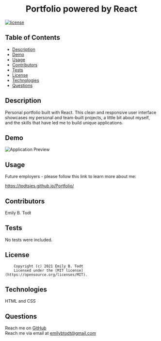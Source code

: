 <h1 align="center">Portfolio powered by React</h1>

  [![license](https://img.shields.io/static/v1?label=license&message=MIT&color=yellow)](https://opensource.org/licenses/MIT)


## Table of Contents

  - [Description](#description)
  - [Demo](#demo)
  - [Usage](#usage)
  - [Contributors](#contributors)
  - [Tests](#tests)
  - [License](#license)
  - [Technologies](#technologies)
  - [Questions](#questions)

  
  ## Description
  Personal portfolio built with React. This clean and responsive user interface showcases my personal and team-built projects, a little bit about myself, and the skills that have led me to build unique applications.
  
  ## Demo

  ![Application Preview](assets/Todt-alDeveloper.gif)
  
 
  ## Usage
  Future employers - please follow this link to learn more about me: 
  
  https://todtsies.github.io/Portfolio/

  ## Contributors
  Emily B. Todt

  ## Tests
  No tests were included.

  ## License
  
        Copyright (c) 2021 Emily B. Todt 
        Licensed under the [MIT license](https://opensource.org/licenses/MIT).
      

  ## Technologies
  HTML and CSS

  ## Questions
  Reach me on [GitHub](https://www.github.com/todtsies)  
  Reach me via email at <emilybtodt@gmail.com>

